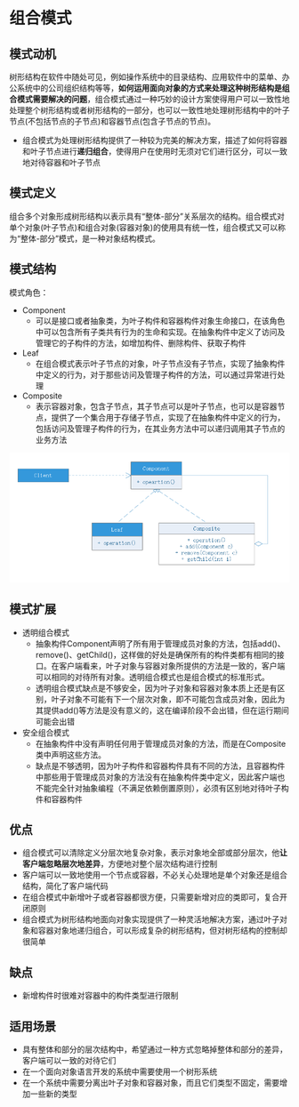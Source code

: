 # 组合模式

## 模式动机
树形结构在软件中随处可见，例如操作系统中的目录结构、应用软件中的菜单、办公系统中的公司组织结构等等，**如何运用面向对象的方式来处理这种树形结构是组合模式需要解决的问题**，组合模式通过一种巧妙的设计方案使得用户可以一致性地处理整个树形结构或者树形结构的一部分，也可以一致性地处理树形结构中的叶子节点(不包括节点的子节点)和容器节点(包含子节点的节点)。
- 组合模式为处理树形结构提供了一种较为完美的解决方案，描述了如何将容器和叶子节点进行**递归组合**，使得用户在使用时无须对它们进行区分，可以一致地对待容器和叶子节点

## 模式定义
组合多个对象形成树形结构以表示具有“整体-部分”关系层次的结构。组合模式对单个对象(叶子节点)和组合对象(容器对象)的使用具有统一性，组合模式又可以称为“整体-部分”模式，是一种对象结构模式。

## 模式结构
模式角色：
- Component
    - 可以是接口或者抽象类，为叶子构件和容器构件对象生命接口，在该角色中可以包含所有子类共有行为的生命和实现。在抽象构件中定义了访问及管理它的子构件的方法，如增加构件、删除构件、获取子构件
- Leaf
    - 在组合模式表示叶子节点的对象，叶子节点没有子节点，实现了抽象构件中定义的行为，对于那些访问及管理子构件的方法，可以通过异常进行处理
- Composite
    - 表示容器对象，包含子节点，其子节点可以是叶子节点，也可以是容器节点，提供了一个集合用于存储子节点，实现了在抽象构件中定义的行为，包括访问及管理子构件的行为，在其业务方法中可以递归调用其子节点的业务方法




![](composite.png)

## 模式扩展
- 透明组合模式
    - 抽象构件Component声明了所有用于管理成员对象的方法，包括add()、remove()、getChild()，这样做的好处是确保所有的构件类都有相同的接口。在客户端看来，叶子对象与容器对象所提供的方法是一致的，客户端可以相同的对待所有对象。透明组合模式也是组合模式的标准形式。
    - 透明组合模式缺点是不够安全，因为叶子对象和容器对象本质上还是有区别，叶子对象不可能有下一个层次对象，即不可能包含成员对象，因此为其提供add()等方法是没有意义的，这在编译阶段不会出错，但在运行期间可能会出错
- 安全组合模式
    - 在抽象构件中没有声明任何用于管理成员对象的方法，而是在Composite类中声明这些方法。
    - 缺点是不够透明，因为叶子构件和容器构件具有不同的方法，且容器构件中那些用于管理成员对象的方法没有在抽象构件类中定义，因此客户端也不能完全针对抽象编程（不满足依赖倒置原则），必须有区别地对待叶子构件和容器构件

## 优点
- 组合模式可以清除定义分层次地复杂对象，表示对象地全部或部分层次，他**让客户端忽略层次地差异**，方便地对整个层次结构进行控制
- 客户端可以一致地使用一个节点或容器，不必关心处理地是单个对象还是组合结构，简化了客户端代码
- 在组合模式中新增叶子或者容器都很方便，只需要新增对应的类即可，复合开闭原则
- 组合模式为树形结构地面向对象实现提供了一种灵活地解决方案，通过叶子对象和容器对象地递归组合，可以形成复杂的树形结构，但对树形结构的控制却很简单

## 缺点
- 新增构件时很难对容器中的构件类型进行限制

## 适用场景
- 具有整体和部分的层次结构中，希望通过一种方式忽略掉整体和部分的差异，客户端可以一致的对待它们
- 在一个面向对象语言开发的系统中需要使用一个树形系统
- 在一个系统中需要分离出叶子对象和容器对象，而且它们类型不固定，需要增加一些新的类型